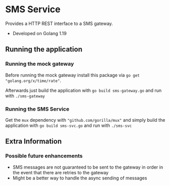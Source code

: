# SMS Service
Provides a HTTP REST interface to a SMS gateway.
* Developed on Golang 1.19

## Running the application

### Running the mock gateway
Before running the mock gateway install this package via `go get "golang.org/x/time/rate"`. 

Afterwards just build the application with `go build sms-gateway.go` and run with `./sms-gateway`

### Running the SMS Service
Get the `mux` dependency with `"github.com/gorilla/mux"` and simply build the application with `go build sms-svc.go` and run with `./sms-svc`

## Extra Information
### Possible future enhancements
* SMS messages are not guaranteed to be sent to the gateway in order in the event that there are retries to the gateway
* Might be a better way to handle the async sending of messages
